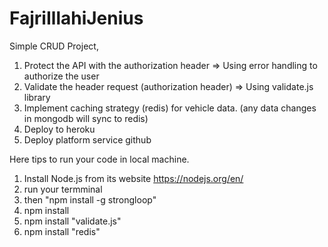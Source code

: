 # FajriIllahiJenius
Simple CRUD Project, 
1. Protect the API with the authorization header => Using error handling to authorize the user
2. Validate the header request (authorization header) => Using validate.js library
3. Implement caching strategy (redis) for vehicle data. (any data changes in mongodb will sync to redis)
4. Deploy to heroku
5. Deploy platform service github


Here tips to run your code in local machine.
1. Install Node.js from its website https://nodejs.org/en/
2. run your termminal
3. then "npm install -g strongloop"
4. npm install
5. npm install "validate.js"
6. npm install "redis"

